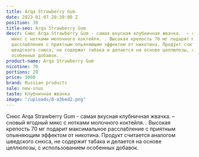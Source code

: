 ```yaml
---
title: Arqa Strawberry Gum
date: 2023-01-07 20:39:00 Z
position: 39
title-seo: Arqa Strawberry Gum
descr: Снюс Arqa Strawberry Gum - самая вкусная клубничная жвачка.  – сновый ягодный
  микс с нотками молочного коктейля. . Высокая крепость 70 мг подарит максимальное
  расслабление с приятным опьяняющим эффектом от никотина. Продукт считается аналогом
  шведского снюса, не содержит табака и делается на основе целлюлозы, с использованием
  особенных добавок.
product-name: Arqa Strawberry Gum
nicotine: 70
portions: 20
price: 3000
brand: Russian products
sale: new-snus
taste: Клубничная жвачка
image: "/uploads/8-a3bed2.png"
---
```


Снюс Arqa Strawberry Gum - самая вкусная клубничная жвачка.  – сновый ягодный микс с нотками молочного коктейля. . Высокая крепость 70 мг подарит максимальное расслабление с приятным опьяняющим эффектом от никотина. Продукт считается аналогом шведского снюса, не содержит табака и делается на основе целлюлозы, с использованием особенных добавок.